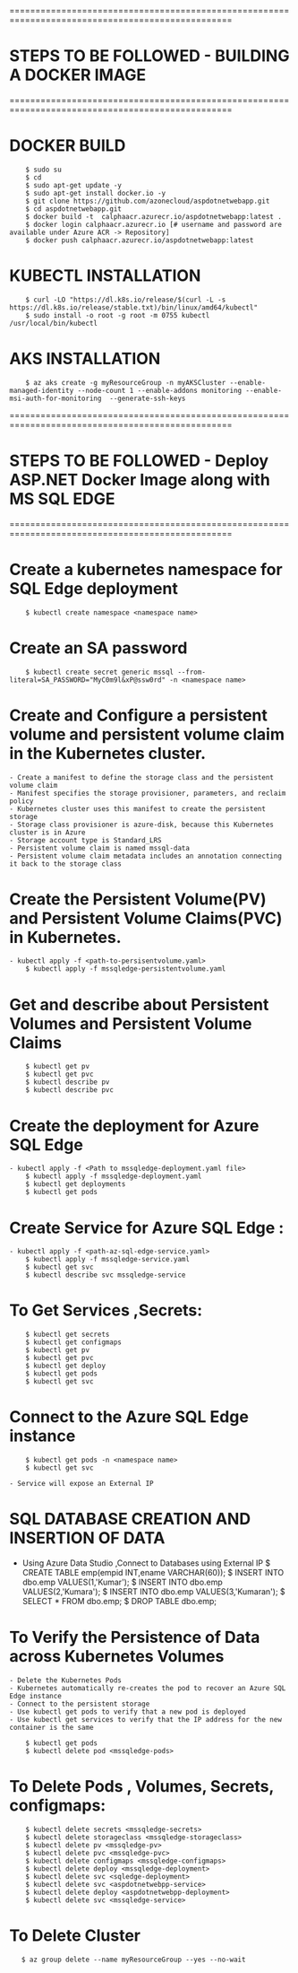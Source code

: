 =================================================================================================
# STEPS TO BE FOLLOWED - BUILDING A DOCKER IMAGE
=================================================================================================

# DOCKER BUILD 
        $ sudo su
        $ cd
        $ sudo apt-get update -y
        $ sudo apt-get install docker.io -y
        $ git clone https://github.com/azonecloud/aspdotnetwebapp.git
        $ cd aspdotnetwebapp.git
        $ docker build -t  calphaacr.azurecr.io/aspdotnetwebapp:latest .
        $ docker login calphaacr.azurecr.io [# username and password are available under Azure ACR -> Repository]
        $ docker push calphaacr.azurecr.io/aspdotnetwebapp:latest

# KUBECTL INSTALLATION
        $ curl -LO "https://dl.k8s.io/release/$(curl -L -s https://dl.k8s.io/release/stable.txt)/bin/linux/amd64/kubectl"
        $ sudo install -o root -g root -m 0755 kubectl /usr/local/bin/kubectl

# AKS INSTALLATION
        $ az aks create -g myResourceGroup -n myAKSCluster --enable-managed-identity --node-count 1 --enable-addons monitoring --enable-msi-auth-for-monitoring  --generate-ssh-keys

=================================================================================================
# STEPS TO BE FOLLOWED - Deploy ASP.NET Docker Image along with MS SQL EDGE
=================================================================================================
# Create a kubernetes namespace for SQL Edge deployment
        $ kubectl create namespace <namespace name>

# Create an SA password
        $ kubectl create secret generic mssql --from-literal=SA_PASSWORD="MyC0m9l&xP@ssw0rd" -n <namespace name>

# Create and Configure a persistent volume and persistent volume claim in the Kubernetes cluster. 
    - Create a manifest to define the storage class and the persistent volume claim
    - Manifest specifies the storage provisioner, parameters, and reclaim policy
    - Kubernetes cluster uses this manifest to create the persistent storage
    - Storage class provisioner is azure-disk, because this Kubernetes cluster is in Azure
    - Storage account type is Standard_LRS
    - Persistent volume claim is named mssql-data
    - Persistent volume claim metadata includes an annotation connecting it back to the storage class

# Create the Persistent Volume(PV) and Persistent Volume Claims(PVC) in Kubernetes.
    - kubectl apply -f <path-to-persisentvolume.yaml>
        $ kubectl apply -f mssqledge-persistentvolume.yaml

# Get and describe about Persistent Volumes and Persistent Volume Claims
        $ kubectl get pv
        $ kubectl get pvc
        $ kubectl describe pv
        $ kubectl describe pvc

# Create the deployment for Azure SQL Edge
    - kubectl apply -f <Path to mssqledge-deployment.yaml file>
        $ kubectl apply -f mssqledge-deployment.yaml
        $ kubectl get deployments
        $ kubectl get pods
    
# Create Service for Azure SQL Edge :
    - kubectl apply -f <path-az-sql-edge-service.yaml>
        $ kubectl apply -f mssqledge-service.yaml
        $ kubectl get svc
        $ kubectl describe svc mssqledge-service

# To Get Services ,Secrets:
        $ kubectl get secrets
        $ kubectl get configmaps
        $ kubectl get pv
        $ kubectl get pvc
        $ kubectl get deploy
        $ kubectl get pods
        $ kubectl get svc

# Connect to the Azure SQL Edge instance
        $ kubectl get pods -n <namespace name>
        $ kubectl get svc

    - Service will expose an External IP

# SQL DATABASE CREATION AND INSERTION OF DATA
- Using Azure Data Studio ,Connect to Databases using External IP
        $ CREATE TABLE emp(empid INT,ename VARCHAR(60));
        $ INSERT INTO dbo.emp VALUES(1,'Kumar');
        $ INSERT INTO dbo.emp VALUES(2,'Kumara');
        $ INSERT INTO dbo.emp VALUES(3,'Kumaran');
        $ SELECT * FROM dbo.emp;
        $ DROP TABLE dbo.emp;

# To Verify the Persistence of Data across Kubernetes Volumes 
    - Delete the Kubernetes Pods
    - Kubernetes automatically re-creates the pod to recover an Azure SQL Edge instance
    - Connect to the persistent storage
    - Use kubectl get pods to verify that a new pod is deployed
    - Use kubectl get services to verify that the IP address for the new container is the same
    
        $ kubectl get pods
        $ kubectl delete pod <mssqledge-pods>

# To Delete Pods , Volumes, Secrets, configmaps:
        $ kubectl delete secrets <mssqledge-secrets>
        $ kubectl delete storageclass <mssqledge-storageclass>
        $ kubectl delete pv <mssqledge-pv>
        $ kubectl delete pvc <mssqledge-pvc>
        $ kubectl delete configmaps <mssqledge-configmaps>
        $ kubectl delete deploy <mssqledge-deployment>
        $ kubectl delete svc <sqledge-deployment>
        $ kubectl delete svc <aspdotnetwebpp-service>
        $ kubectl delete deploy <aspdotnetwebpp-deployment>
        $ kubectl delete svc <mssqledge-service>

# To Delete Cluster
       $ az group delete --name myResourceGroup --yes --no-wait






























